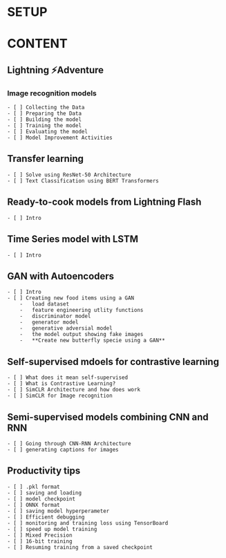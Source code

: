 # SETUP


# CONTENT

## Lightning ⚡Adventure

### Image recognition models
    - [ ] Collecting the Data
    - [ ] Preparing the Data
    - [ ] Building the model
    - [ ] Training the model
    - [ ] Evaluating the model
    - [ ] Model Improvement Activities


## Transfer learning
    - [ ] Solve using ResNet-50 Architecture
    - [ ] Text Classification using BERT Transformers


## Ready-to-cook models from Lightning Flash
    - [ ] Intro

## Time Series model with LSTM
    - [ ] Intro

## GAN with Autoencoders
    - [ ] Intro
    - [ ] Creating new food items using a GAN
        -   load dataset
        -   feature engineering utlity functions
        -   discriminator model
        -   generator model
        -   generative adversial model
        -   the model output showing fake images
        -   **Create new butterfly specie using a GAN**

## Self-supervised mdoels for contrastive learning
    - [ ] What does it mean self-supervised
    - [ ] What is Contrastive Learning?
    - [ ] SimCLR Architecture and how does work
    - [ ] SimCLR for Image recognition

## Semi-supervised models combining CNN and RNN
    - [ ] Going through CNN-RNN Architecture
    - [ ] generating captions for images

## Productivity tips
    - [ ] .pkl format
    - [ ] saving and loading
    - [ ] model checkpoint
    - [ ] ONNX format
    - [ ] saving model hyperperameter
    - [ ] Efficient debugging
    - [ ] monitoring and training loss using TensorBoard
    - [ ] speed up model training
    - [ ] Mixed Precision
    - [ ] 16-bit training
    - [ ] Resuming training from a saved checkpoint

